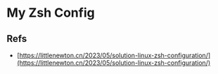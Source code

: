 # My Zsh Config

## Refs

- [https://littlenewton.cn/2023/05/solution-linux-zsh-configuration/](https://littlenewton.cn/2023/05/solution-linux-zsh-configuration/)